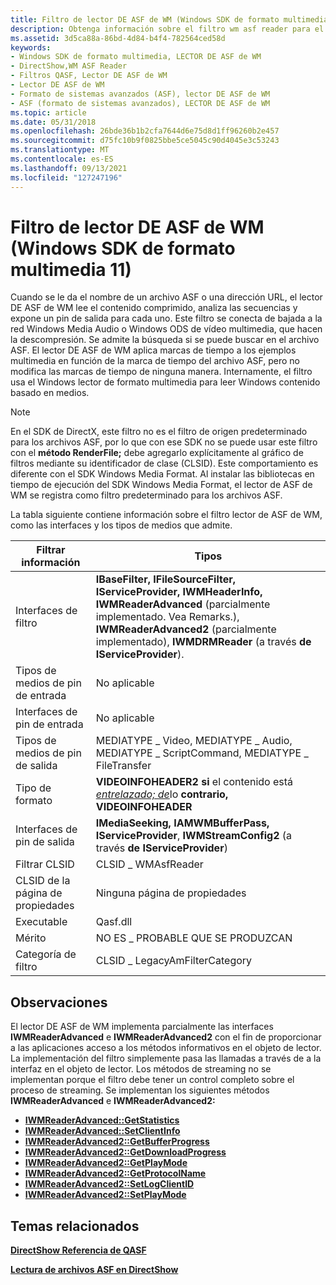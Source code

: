 ```yaml
---
title: Filtro de lector DE ASF de WM (Windows SDK de formato multimedia 11)
description: Obtenga información sobre el filtro wm asf reader para el SDK Windows Media Format 11. Revise la información del filtro y vea los temas relacionados.
ms.assetid: 3d5ca88a-86bd-4d84-b4f4-782564ced58d
keywords:
- Windows SDK de formato multimedia, LECTOR DE ASF de WM
- DirectShow,WM ASF Reader
- Filtros QASF, Lector DE ASF de WM
- Lector DE ASF de WM
- Formato de sistemas avanzados (ASF), lector DE ASF de WM
- ASF (formato de sistemas avanzados), LECTOR DE ASF de WM
ms.topic: article
ms.date: 05/31/2018
ms.openlocfilehash: 26bde36b1b2cfa7644d6e75d8d1ff96260b2e457
ms.sourcegitcommit: d75fc10b9f0825bbe5ce5045c90d4045e3c53243
ms.translationtype: MT
ms.contentlocale: es-ES
ms.lasthandoff: 09/13/2021
ms.locfileid: "127247196"
---
```

# <a name="wm-asf-reader-filter-windows-media-format-11-sdk"></a>Filtro de lector DE ASF de WM (Windows SDK de formato multimedia 11)

Cuando se le da el nombre de un archivo ASF o una dirección URL, el lector DE ASF de WM lee el contenido comprimido, analiza las secuencias y expone un pin de salida para cada uno. Este filtro se conecta de bajada a la red Windows Media Audio o Windows ODS de vídeo multimedia, que hacen la descompresión. Se admite la búsqueda si se puede buscar en el archivo ASF. El lector DE ASF de WM aplica marcas de tiempo a los ejemplos multimedia en función de la marca de tiempo del archivo ASF, pero no modifica las marcas de tiempo de ninguna manera. Internamente, el filtro usa el Windows lector de formato multimedia para leer Windows contenido basado en medios.

> [!Note]  
> En el SDK de DirectX, este filtro no es el filtro de origen predeterminado para los archivos ASF, por lo que con ese SDK no se puede usar este filtro con el **método RenderFile;** debe agregarlo explícitamente al gráfico de filtros mediante su identificador de clase (CLSID). Este comportamiento es diferente con el SDK Windows Media Format. Al instalar las bibliotecas en tiempo de ejecución del SDK Windows Media Format, el lector de ASF de WM se registra como filtro predeterminado para los archivos ASF.

 

La tabla siguiente contiene información sobre el filtro lector de ASF de WM, como las interfaces y los tipos de medios que admite.



|  Filtrar información                      |  Tipos                                                                                                                                                                                                                                             |
|------------------------|-----------------------------------------------------------------------------------------------------------------------------------------------------------------------------------------------------------------------------------------------|
| Interfaces de filtro      | **IBaseFilter,** **IFileSourceFilter,** **IServiceProvider,** **IWMHeaderInfo,** **IWMReaderAdvanced** (parcialmente implementado. Vea Remarks.), **IWMReaderAdvanced2** (parcialmente implementado), **IWMDRMReader** (a través **de IServiceProvider**). |
| Tipos de medios de pin de entrada  | No aplicable                                                                                                                                                                                                                                |
| Interfaces de pin de entrada   | No aplicable                                                                                                                                                                                                                                |
| Tipos de medios de pin de salida | MEDIATYPE \_ Video, MEDIATYPE \_ Audio, MEDIATYPE \_ ScriptCommand, MEDIATYPE \_ FileTransfer                                                                                                                                                         |
| Tipo de formato            | **VIDEOINFOHEADER2 si** el contenido está [*entrelazado; de*](wmformat-glossary.md)lo **contrario, VIDEOINFOHEADER**                                                                                                                    |
| Interfaces de pin de salida  | **IMediaSeeking,** **IAMWMBufferPass,** **IServiceProvider**, **IWMStreamConfig2** (a través **de IServiceProvider**)                                                                                                                             |
| Filtrar CLSID           | CLSID \_ WMAsfReader                                                                                                                                                                                                                            |
| CLSID de la página de propiedades    | Ninguna página de propiedades                                                                                                                                                                                                                              |
| Executable             | Qasf.dll                                                                                                                                                                                                                                      |
| Mérito                  | NO ES \_ PROBABLE QUE SE PRODUZCAN                                                                                                                                                                                                                               |
| Categoría de filtro        | CLSID \_ LegacyAmFilterCategory                                                                                                                                                                                                                 |



 

## <a name="remarks"></a>Observaciones

El lector DE ASF de WM implementa parcialmente las interfaces **IWMReaderAdvanced** e **IWMReaderAdvanced2** con el fin de proporcionar a las aplicaciones acceso a los métodos informativos en el objeto de lector. La implementación del filtro simplemente pasa las llamadas a través de a la interfaz en el objeto de lector. Los métodos de streaming no se implementan porque el filtro debe tener un control completo sobre el proceso de streaming. Se implementan los siguientes métodos **IWMReaderAdvanced** e **IWMReaderAdvanced2:**

-   [**IWMReaderAdvanced::GetStatistics**](/previous-versions/windows/desktop/api/Wmsdkidl/nf-wmsdkidl-iwmreaderadvanced-getstatistics)
-   [**IWMReaderAdvanced::SetClientInfo**](/previous-versions/windows/desktop/api/Wmsdkidl/nf-wmsdkidl-iwmreaderadvanced-setclientinfo)
-   [**IWMReaderAdvanced2::GetBufferProgress**](/previous-versions/windows/desktop/api/Wmsdkidl/nf-wmsdkidl-iwmreaderadvanced2-getbufferprogress)
-   [**IWMReaderAdvanced2::GetDownloadProgress**](/previous-versions/windows/desktop/api/Wmsdkidl/nf-wmsdkidl-iwmreaderadvanced2-getdownloadprogress)
-   [**IWMReaderAdvanced2::GetPlayMode**](/previous-versions/windows/desktop/api/Wmsdkidl/nf-wmsdkidl-iwmreaderadvanced2-getplaymode)
-   [**IWMReaderAdvanced2::GetProtocolName**](/previous-versions/windows/desktop/api/Wmsdkidl/nf-wmsdkidl-iwmreaderadvanced2-getprotocolname)
-   [**IWMReaderAdvanced2::SetLogClientID**](/previous-versions/windows/desktop/api/Wmsdkidl/nf-wmsdkidl-iwmreaderadvanced2-setlogclientid)
-   [**IWMReaderAdvanced2::SetPlayMode**](/previous-versions/windows/desktop/api/Wmsdkidl/nf-wmsdkidl-iwmreaderadvanced2-setplaymode)

## <a name="related-topics"></a>Temas relacionados

<dl> <dt>

[**DirectShow Referencia de QASF**](directshow-qasf-reference.md)
</dt> <dt>

[**Lectura de archivos ASF en DirectShow**](reading-asf-files-in-directshow.md)
</dt> </dl>

 

 




